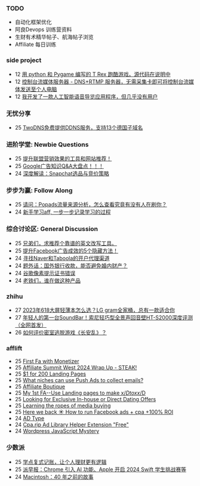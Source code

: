 ### TODO
-  自动化框架优化
-  阿良Devops 训练营资料
-  生财有术精华帖子、航海帖子浏览
-  Affiliate 每日训练

### side project
<!-- sideproject:START -->
-  12 [用 python 和 Pygame 编写的 T Rex 跑酷游戏。源代码在说明中](https://www.youtube.com/watch?v=pZySIXSelCA)
-  12 [控制台流媒体服务器 - DNS+RTMP 服务器，无需采集卡即可将控制台流媒体发送至个人电脑](https://github.com/Aioros/console-streaming-server)
-  12 [我开发了一款人工智能语音导览应用程序，但几乎没有用户](https://www.reddit.com/r/SideProject/comments/18gpp0e/ive_built_an_ai_audio_tour_app_but_have_almost_no/)<!-- sideproject:END -->


### 无忧分享
<!-- ruyo:START -->
-  25 [TwoDNS免费提供DDNS服务，支持13个德国子域名](https://51.ruyo.net/18595.html)<!-- ruyo:END -->

### 进阶学堂: Newbie Questions
<!-- advertcn1:START -->
-  25 [提升联盟营销效果的工具和网站推荐！](https://www.advertcn.com/thread-113812-1-1.html)
-  25 [Google广告知识Q&amp;A大盘点！！！](https://www.advertcn.com/thread-113810-1-1.html)
-  24 [深度解读：Snapchat选品与竞价策略](https://www.advertcn.com/thread-113800-1-1.html)<!-- advertcn1:END -->

### 步步为赢: Follow Along
<!-- advertcn2:START -->
-  25 [请问：Popads流量来源分析，怎么查看究竟有没有人在刷你？](https://www.advertcn.com/thread-113807-1-1.html)
-  24 [新手学习aff, 一步一步记录学习的过程](https://www.advertcn.com/thread-113798-1-1.html)<!-- advertcn2:END -->

### 综合讨论区: General Discussion
<!-- advertcn3:START -->
-  25 [兄弟们，求推荐个靠谱的英文改写工具。](https://www.advertcn.com/thread-113809-1-1.html)
-  25 [提升Facebook广告成效的5个隐藏方法！](https://www.advertcn.com/thread-113808-1-1.html)
-  24 [寻找Naver和Taboola的开户代理渠道](https://www.advertcn.com/thread-113804-1-1.html)
-  24 [题外话：国外银行收款，能否避免婚内财产？](https://www.advertcn.com/thread-113803-1-1.html)
-  24 [谷歌像素提示证书错误](https://www.advertcn.com/thread-113802-1-1.html)
-  24 [老铁们，谁在做这种产品](https://www.advertcn.com/thread-113799-1-1.html)<!-- advertcn3:END -->


### zhihu
<!-- zhihu:START -->
-  27 [2023年618大屏轻薄本怎么选？LG gram全家桶，总有一款适合你](http://zhuanlan.zhihu.com/p/632641888?utm_campaign=rss&utm_medium=rss&utm_source=rss&utm_content=title)
-  27 [年轻人的第一台SoundBar！索尼轻巧型全景声回音壁HT-S2000深度评测（全网首发）](http://zhuanlan.zhihu.com/p/630990296?utm_campaign=rss&utm_medium=rss&utm_source=rss&utm_content=title)
-  26 [如何评价密室逃脱游戏《长安乱》？](http://www.zhihu.com/question/563950552/answer/3045961312?utm_campaign=rss&utm_medium=rss&utm_source=rss&utm_content=title)<!-- zhihu:END -->

### afflift
<!-- afflift:START -->
-  25 [First Fa with Monetizer](https://afflift.com/f/threads/first-fa-with-monetizer.12466/)
-  25 [Affiliate Summit West 2024 Wrap Up - STEAK!](https://afflift.com/f/threads/affiliate-summit-west-2024-wrap-up-steak.12521/)
-  25 [$1 for 200 Landing Pages](https://afflift.com/f/threads/1-for-200-landing-pages.12504/)
-  25 [What niches can use Push Ads to collect emails?](https://afflift.com/f/threads/what-niches-can-use-push-ads-to-collect-emails.12523/)
-  25 [Affiliate Boutique](https://afflift.com/f/threads/affiliate-boutique.8028/)
-  25 [My 1st FA--Use Landing pages to make x$/D to xx$/D](https://afflift.com/f/threads/my-1st-fa-use-landing-pages-to-make-x-d-to-xx-d.12502/)
-  25 [Looking for Exclusive In-house or Direct Dating Offers](https://afflift.com/f/threads/looking-for-exclusive-in-house-or-direct-dating-offers.12522/)
-  25 [Learning the ropes of media buying](https://afflift.com/f/threads/learning-the-ropes-of-media-buying.12455/)
-  25 [Here we back ☀️ How to run Facebook ads + cpa +100% ROI](https://afflift.com/f/threads/here-we-back-%E2%98%80%EF%B8%8F-how-to-run-facebook-ads-cpa-100-roi.12146/)
-  24 [AD Type](https://afflift.com/f/threads/ad-type.12518/)
-  24 [Cpa.rip Ad Library Helper Extension &quot;Free&quot;](https://afflift.com/f/threads/cpa-rip-ad-library-helper-extension-free.11700/)
-  24 [Wordpress JavaScript Mystery](https://afflift.com/f/threads/wordpress-javascript-mystery.12520/)<!-- afflift:END -->

### 少数派
<!-- sspai:START -->
-  25 [学点复式记账，让个人理财更有逻辑](https://sspai.com/post/85033)
-  25 [派早报：Chrome 引入 AI 功能、Apple 开启 2024 Swift 学生挑战赛等](https://sspai.com/post/86068)
-  24 [Macintosh：40 年之前的故事](https://sspai.com/post/73310)<!-- sspai:END -->
